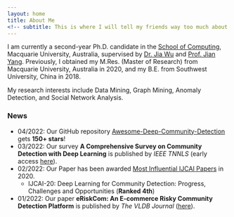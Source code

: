 ```yaml
---
layout: home
title: About Me
<!-- subtitle: This is where I will tell my friends way too much about me -->
---
```


I am currently a second-year Ph.D. candidate in the [School of Computing](https://www.mq.edu.au/faculty-of-science-and-engineering/departments-and-schools/school-of-computing), Macquarie University, Australia, supervised by [Dr. Jia Wu](http://web.science.mq.edu.au/~jiawu/) and [Prof. Jian Yang](http://web.science.mq.edu.au/~jian/). Previously, I obtained my M.Res. (Master of Research) from Macquarie University, Australia in 2020, and my B.E. from Southwest University, China in 2018.

My research interests include Data Mining, Graph Mining, Anomaly Detection, and Social Network Analysis.

### News
* 04/2022: Our GitHub repository [Awesome-Deep-Community-Detection](https://github.com/FanzhenLiu/Awesome-Deep-Community-Detection) gets **150+ stars**!
* 03/2022: Our survey **A Comprehensive Survey on Community Detection with Deep Learning** is published by _IEEE TNNLS_ (early access [here](https://ieeexplore.ieee.org/document/9732192)).
* 02/2022: Our Paper has been awarded [Most Influential IJCAI Papers](https://www.paperdigest.org/2022/02/most-influential-ijcai-papers-2022-02/) in 2020.
    - IJCAI-20: Deep Learning for Community Detection: Progress, Challenges and Opportunities (**Ranked 4th**)
* 01/2022: Our paper **eRiskCom: An E-commerce Risky Community Detection Platform** is published by _The VLDB Journal_ ([here](https://doi.org/10.1007/s00778-021-00723-z)).
